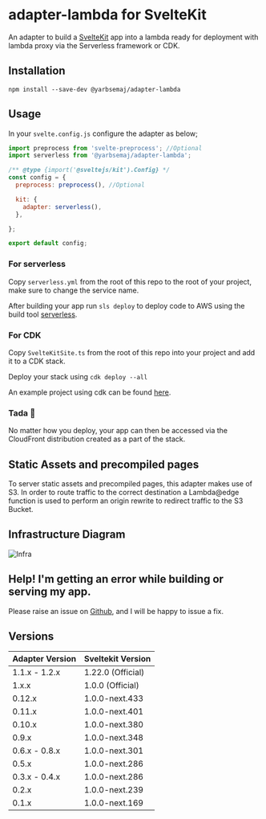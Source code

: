 # adapter-lambda for SvelteKit

An adapter to build a [SvelteKit](https://kit.svelte.dev/) app into a lambda ready for deployment with lambda proxy via the Serverless framework or CDK.

## Installation
```
npm install --save-dev @yarbsemaj/adapter-lambda
```
## Usage

In your `svelte.config.js` configure the adapter as below;

```js
import preprocess from 'svelte-preprocess'; //Optional
import serverless from '@yarbsemaj/adapter-lambda';

/** @type {import('@sveltejs/kit').Config} */
const config = {
  preprocess: preprocess(), //Optional

  kit: {
    adapter: serverless(),
  },

};

export default config;
```

### For serverless
Copy `serverless.yml` from the root of this repo to the root of your project, make sure to change the service name.

After building your app run `sls deploy` to deploy code to AWS using the build tool [serverless](https://www.serverless.com/).

### For CDK
Copy `SvelteKitSite.ts` from the root of this repo into your project and add it to a CDK stack.

Deploy your stack using `cdk deploy --all`

An example project using cdk can be found [here](https://github.com/yarbsemaj/sveltekit-cdk-starter).

### Tada 🎉
No matter how you deploy, your app can then be accessed via the CloudFront distribution created as a part of the stack.

## Static Assets and precompiled pages
To server static assets and precompiled pages, this adapter makes use of S3. In order to route traffic to the correct destination a Lambda@edge function is used to perform an origin rewrite to redirect traffic to the S3 Bucket.

## Infrastructure Diagram
![Infra](https://github.com/yarbsemaj/sveltekit-adapter-lambda/blob/master/docs/assets/diagram.png?raw=true)


## Help! I'm getting an error while building or serving my app.
Please raise an issue on [Github](https://github.com/yarbsemaj/sveltekit-adapter-lambda/issues), and I will be happy to issue a fix.

## Versions
| Adapter Version| Sveltekit Version |
| ---------------| ----------------- |
| 1.1.x - 1.2.x  | 1.22.0 (Official) |
| 1.x.x          | 1.0.0 (Official)  |
| 0.12.x         | 1.0.0-next.433    |
| 0.11.x         | 1.0.0-next.401    |
| 0.10.x         | 1.0.0-next.380    |
| 0.9.x          | 1.0.0-next.348    |
| 0.6.x - 0.8.x  | 1.0.0-next.301    |
| 0.5.x          | 1.0.0-next.286    |
| 0.3.x - 0.4.x  | 1.0.0-next.286    |
| 0.2.x          | 1.0.0-next.239    |
| 0.1.x          | 1.0.0-next.169    |